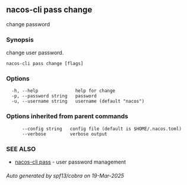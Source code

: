 ## nacos-cli pass change

change password

### Synopsis

change user password.

```
nacos-cli pass change [flags]
```

### Options

```
  -h, --help              help for change
  -p, --password string   password
  -u, --username string   username (default "nacos")
```

### Options inherited from parent commands

```
      --config string   config file (default is $HOME/.nacos.toml)
      --verbose         verbose output
```

### SEE ALSO

* [nacos-cli pass](nacos-cli_pass.md)	 - user password management

###### Auto generated by spf13/cobra on 19-Mar-2025
